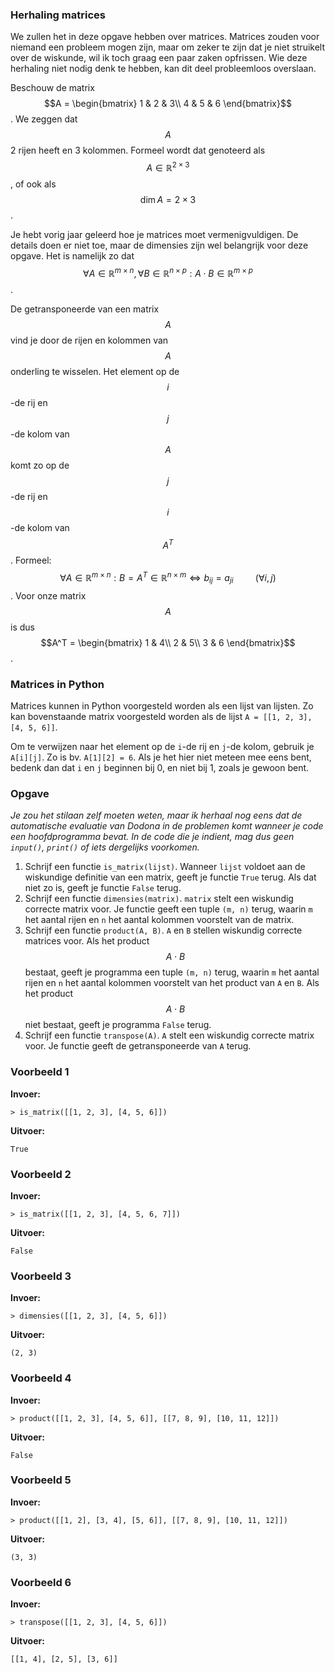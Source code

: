### Herhaling matrices
We zullen het in deze opgave hebben over matrices. Matrices zouden voor niemand een probleem mogen zijn, maar om zeker te zijn dat je niet struikelt over de wiskunde, wil ik toch graag een paar zaken opfrissen. Wie deze herhaling niet nodig denk te hebben, kan dit deel probleemloos overslaan.

 Beschouw de matrix $$A = \begin{bmatrix}
1 & 2 & 3\\
4 & 5 & 6
\end{bmatrix}$$.
We zeggen dat $$A$$ 2 rijen heeft en 3 kolommen. Formeel wordt dat genoteerd als $$A \in \mathbb{R}^{2 \times 3}$$, of ook als $$\dim A = 2 \times 3$$.

Je hebt vorig jaar geleerd hoe je matrices moet vermenigvuldigen. De details doen er niet toe, maar de dimensies zijn wel belangrijk voor deze opgave. Het is namelijk zo dat $$\forall A \in \mathbb{R}^{m \times n}, \forall B \in \mathbb{R}^{n \times p}: A \cdot B \in \mathbb{R}^{m \times p}$$.

De getransponeerde van een matrix $$A$$ vind je door de rijen en kolommen van $$A$$ onderling te wisselen. Het element op de $$i$$-de rij en $$j$$-de kolom van $$A$$ komt zo op de $$j$$-de rij en $$i$$-de kolom van $$A^T$$. Formeel: $$\forall A \in \mathbb{R}^{m \times n}: B = A^T \in \mathbb{R}^{n \times m} \Leftrightarrow b_{ij} = a_{ji} \hspace{1cm} (\forall i, j)$$. Voor onze matrix $$A$$ is dus $$A^T = \begin{bmatrix}
1 & 4\\
2 & 5\\
3 & 6
\end{bmatrix}$$.

### Matrices in Python

Matrices kunnen in Python voorgesteld worden als een lijst van lijsten. Zo kan bovenstaande matrix voorgesteld worden als de lijst `A = [[1, 2, 3], [4, 5, 6]]`. 

Om te verwijzen naar het element op de `i`-de rij en `j`-de kolom, gebruik je `A[i][j]`. Zo is bv. `A[1][2] = 6`. Als je het hier niet meteen mee eens bent, bedenk dan dat `i` en `j` beginnen bij 0, en niet bij 1, zoals je gewoon bent.

### Opgave

*Je zou het stilaan zelf moeten weten, maar ik herhaal nog eens dat de automatische evaluatie van Dodona in de problemen komt wanneer je code een hoofdprogramma bevat. In de code die je indient, mag dus geen `input()`, `print()` of iets dergelijks voorkomen.*

1. Schrijf een functie `is_matrix(lijst)`. Wanneer `lijst` voldoet aan de wiskundige definitie van een matrix, geeft je functie `True` terug. Als dat niet zo is, geeft je functie `False` terug.
2. Schrijf een functie `dimensies(matrix)`. `matrix` stelt een wiskundig correcte matrix voor. Je functie geeft een tuple `(m, n)` terug, waarin `m` het aantal rijen en `n` het aantal kolommen voorstelt van de matrix.
3. Schrijf een functie `product(A, B)`. `A` en `B` stellen wiskundig correcte matrices voor. Als het product $$A \cdot B$$ bestaat, geeft je programma een tuple `(m, n)` terug, waarin `m` het aantal rijen en `n` het aantal kolommen voorstelt van het product van `A` en `B`. Als het product $$A \cdot B$$ niet bestaat, geeft je programma `False` terug.
3. Schrijf een functie `transpose(A)`. `A` stelt een wiskundig correcte matrix voor. Je functie geeft de getransponeerde van `A` terug.


### Voorbeeld 1

**Invoer:**

    > is_matrix([[1, 2, 3], [4, 5, 6]])


**Uitvoer:**

    True


### Voorbeeld 2

**Invoer:**

    > is_matrix([[1, 2, 3], [4, 5, 6, 7]])


**Uitvoer:**

    False


### Voorbeeld 3

**Invoer:**

    > dimensies([[1, 2, 3], [4, 5, 6]])


**Uitvoer:**

    (2, 3)


### Voorbeeld 4

**Invoer:**

    > product([[1, 2, 3], [4, 5, 6]], [[7, 8, 9], [10, 11, 12]])


**Uitvoer:**

    False

### Voorbeeld 5

**Invoer:**

    > product([[1, 2], [3, 4], [5, 6]], [[7, 8, 9], [10, 11, 12]])


**Uitvoer:**

    (3, 3)


### Voorbeeld 6

**Invoer:**

    > transpose([[1, 2, 3], [4, 5, 6]])


**Uitvoer:**

    [[1, 4], [2, 5], [3, 6]]